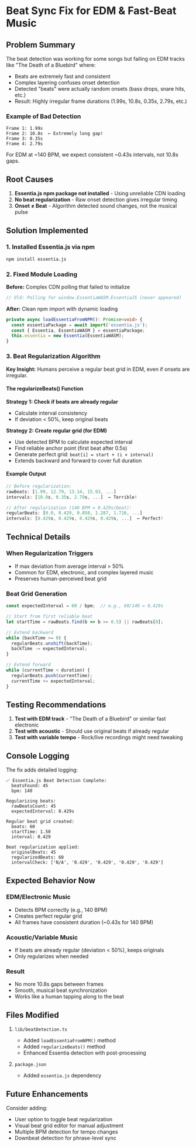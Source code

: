 # Beat Sync Fix for EDM & Fast-Beat Music

## Problem Summary

The beat detection was working for some songs but failing on EDM tracks like "The Death of a Bluebird" where:
- Beats are extremely fast and consistent
- Complex layering confuses onset detection
- Detected "beats" were actually random onsets (bass drops, snare hits, etc.)
- Result: Highly irregular frame durations (1.99s, 10.8s, 0.35s, 2.79s, etc.)

### Example of Bad Detection
```
Frame 1: 1.99s
Frame 2: 10.8s  ← Extremely long gap!
Frame 3: 0.35s
Frame 4: 2.79s
```

For EDM at ~140 BPM, we expect consistent ~0.43s intervals, not 10.8s gaps.

## Root Causes

1. **Essentia.js npm package not installed** - Using unreliable CDN loading
2. **No beat regularization** - Raw onset detection gives irregular timing
3. **Onset ≠ Beat** - Algorithm detected sound changes, not the musical pulse

## Solution Implemented

### 1. Installed Essentia.js via npm
```bash
npm install essentia.js
```

### 2. Fixed Module Loading
**Before:** Complex CDN polling that failed to initialize
```typescript
// Old: Polling for window.EssentiaWASM.EssentiaJS (never appeared)
```

**After:** Clean npm import with dynamic loading
```typescript
private async loadEssentiaFromNPM(): Promise<void> {
  const essentiaPackage = await import('essentia.js');
  const { Essentia, EssentiaWASM } = essentiaPackage;
  this.essentia = new Essentia(EssentiaWASM);
}
```

### 3. Beat Regularization Algorithm

**Key Insight:** Humans perceive a regular beat grid in EDM, even if onsets are irregular.

#### The regularizeBeats() Function

**Strategy 1: Check if beats are already regular**
- Calculate interval consistency
- If deviation < 50%, keep original beats

**Strategy 2: Create regular grid (for EDM)**
- Use detected BPM to calculate expected interval
- Find reliable anchor point (first beat after 0.5s)
- Generate perfect grid: `beat[i] = start + (i × interval)`
- Extends backward and forward to cover full duration

#### Example Output
```typescript
// Before regularization:
rawBeats: [1.99, 12.79, 13.14, 15.93, ...]
intervals: [10.8s, 0.35s, 2.79s, ...]  ← Terrible!

// After regularization (140 BPM = 0.429s/beat):
regularBeats: [0.0, 0.429, 0.858, 1.287, 1.716, ...]
intervals: [0.429s, 0.429s, 0.429s, 0.429s, ...]  ← Perfect!
```

## Technical Details

### When Regularization Triggers
- If max deviation from average interval > 50%
- Common for EDM, electronic, and complex layered music
- Preserves human-perceived beat grid

### Beat Grid Generation
```typescript
const expectedInterval = 60 / bpm;  // e.g., 60/140 = 0.429s

// Start from first reliable beat
let startTime = rawBeats.find(b => b >= 0.5) || rawBeats[0];

// Extend backward
while (backTime >= 0) {
  regularBeats.unshift(backTime);
  backTime -= expectedInterval;
}

// Extend forward
while (currentTime < duration) {
  regularBeats.push(currentTime);
  currentTime += expectedInterval;
}
```

## Testing Recommendations

1. **Test with EDM track** - "The Death of a Bluebird" or similar fast electronic
2. **Test with acoustic** - Should use original beats if already regular
3. **Test with variable tempo** - Rock/live recordings might need tweaking

## Console Logging

The fix adds detailed logging:
```
✅ Essentia.js Beat Detection Complete:
  beatsFound: 45
  bpm: 140
  
Regularizing beats:
  rawBeatsCount: 45
  expectedInterval: 0.429s
  
Regular beat grid created:
  beats: 60
  startTime: 1.50
  interval: 0.429
  
Beat regularization applied:
  originalBeats: 45
  regularizedBeats: 60
  intervalCheck: ['N/A', '0.429', '0.429', '0.429', '0.429']
```

## Expected Behavior Now

### EDM/Electronic Music
- Detects BPM correctly (e.g., 140 BPM)
- Creates perfect regular grid
- All frames have consistent duration (~0.43s for 140 BPM)

### Acoustic/Variable Music  
- If beats are already regular (deviation < 50%), keeps originals
- Only regularizes when needed

### Result
- No more 10.8s gaps between frames
- Smooth, musical beat synchronization
- Works like a human tapping along to the beat

## Files Modified

1. `lib/beatDetection.ts`
   - Added `loadEssentiaFromNPM()` method
   - Added `regularizeBeats()` method
   - Enhanced Essentia detection with post-processing

2. `package.json`
   - Added `essentia.js` dependency

## Future Enhancements

Consider adding:
- User option to toggle beat regularization
- Visual beat grid editor for manual adjustment
- Multiple BPM detection for tempo changes
- Downbeat detection for phrase-level sync
